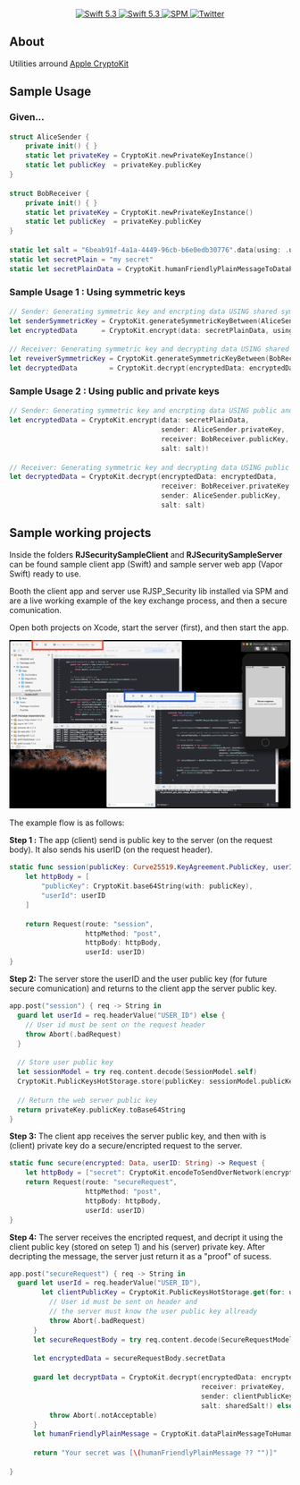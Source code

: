 <p align="center">
   <a href="https://developer.apple.com/swift/">
      <img src="https://img.shields.io/badge/Swift-5.3-orange.svg?style=flat" alt="Swift 5.3">
   </a>
    <a href="https://developer.apple.com/swift/">
      <img src="https://img.shields.io/badge/Xcode-12.0.1-blue.svg" alt="Swift 5.3">
   </a>
   <a href="https://github.com/apple/swift-package-manager">
      <img src="https://img.shields.io/badge/Swift%20Package%20Manager-compatible-brightgreen.svg" alt="SPM">
   </a>
   <a href="https://twitter.com/ricardo_psantos/">
      <img src="https://img.shields.io/badge/Twitter-@ricardo_psantos-blue.svg?style=flat" alt="Twitter">
   </a>
</p>

## About

Utilities arround [Apple CryptoKit](https://developer.apple.com/documentation/cryptokit)

## Sample Usage

### Given...

```swift 
struct AliceSender {
    private init() { }
    static let privateKey = CryptoKit.newPrivateKeyInstance()
    static let publicKey  = privateKey.publicKey
}
 
struct BobReceiver {
    private init() { }
    static let privateKey = CryptoKit.newPrivateKeyInstance()
    static let publicKey  = privateKey.publicKey
}

static let salt = "6beab91f-4a1a-4449-96cb-b6e0edb30776".data(using: .utf8)!
static let secretPlain = "my secret"
static let secretPlainData = CryptoKit.humanFriendlyPlainMessageToDataPlainMessage(secretPlain)!
```

### Sample Usage 1 : Using symmetric keys

```swift
// Sender: Generating symmetric key and encrpting data USING shared symmetric key
let senderSymmetricKey = CryptoKit.generateSymmetricKeyBetween(AliceSender.privateKey, and: BobReceiver.publicKey, salt: salt)!
let encryptedData      = CryptoKit.encrypt(data: secretPlainData, using: senderSymmetricKey)!

// Receiver: Generating symmetric key and decrypting data USING shared symmetric key
let reveiverSymmetricKey = CryptoKit.generateSymmetricKeyBetween(BobReceiver.privateKey, and: AliceSender.publicKey, salt: salt)!
let decryptedData        = CryptoKit.decrypt(encryptedData: encryptedData, using: reveiverSymmetricKey)

```

### Sample Usage 2 : Using public and private keys


```swift
// Sender: Generating symmetric key and encrpting data USING public and private keys
let encryptedData = CryptoKit.encrypt(data: secretPlainData,
                                      sender: AliceSender.privateKey,
                                      receiver: BobReceiver.publicKey,
                                      salt: salt)!

// Receiver: Generating symmetric key and decrypting data USING public and private keys
let decryptedData = CryptoKit.decrypt(encryptedData: encryptedData,
                                      receiver: BobReceiver.privateKey,
                                      sender: AliceSender.publicKey,
                                      salt: salt)
```

## Sample working projects

Inside the folders __RJSecuritySampleClient__ and __RJSecuritySampleServer__ can be found sample client app (Swift) and sample server web app (Vapor Swift) ready to use. 

Booth the client app and server use RJSP_Security lib installed via SPM and are a live working example of the key exchange process, and then a secure comunication.

Open both projects on Xcode, start the server (first), and then start the app.

![alt text](_Documents/image1.png)

The example flow is as follows:

__Step 1 :__ The app (client) send is public key to the server (on the request body). It also sends his userID (on the request header). 

```swift
static func session(publicKey: Curve25519.KeyAgreement.PublicKey, userID: String) -> Request {
    let httpBody = [
        "publicKey": CryptoKit.base64String(with: publicKey),
        "userId": userID
    ]
    
    return Request(route: "session",
                   httpMethod: "post",
                   httpBody: httpBody,
                   userId: userID)
}
```
__Step 2:__ The server store the userID and the user public key (for future secure comunication) and returns to the client app the server public key.

```swift
app.post("session") { req -> String in
  guard let userId = req.headerValue("USER_ID") else {
    // User id must be sent on the request header
    throw Abort(.badRequest)
  }
        
  // Store user public key
  let sessionModel = try req.content.decode(SessionModel.self)
  CryptoKit.PublicKeysHotStorage.store(publicKey: sessionModel.publicKey, for: userId)

  // Return the web server public key
  return privateKey.publicKey.toBase64String
}
```
    
__Step 3:__ The client app receives the server public key, and then with is (client) private key do a secure/encripted request to the server.

```swift
static func secure(encrypted: Data, userID: String) -> Request {
    let httpBody = ["secret": CryptoKit.encodeToSendOverNetwork(encrypted: encrypted)]
    return Request(route: "secureRequest",
                   httpMethod: "post",
                   httpBody: httpBody,
                   userId: userID)
}
```

__Step 4:__ The server receives the encripted request, and decript it using the client public key (stored on setep 1) and his (server) private key. After decripting the message, the server just return it as a "proof" of sucess.

```swift
app.post("secureRequest") { req -> String in
  guard let userId = req.headerValue("USER_ID"),
        let clientPublicKey = CryptoKit.PublicKeysHotStorage.get(for: userId) else {
          // User id must be sent on header and
          // the server must know the user public key allready
          throw Abort(.badRequest)
      }
      let secureRequestBody = try req.content.decode(SecureRequestModel.self)
        
      let encryptedData = secureRequestBody.secretData
        
      guard let decryptData = CryptoKit.decrypt(encryptedData: encryptedData!,
                                                receiver: privateKey,
                                                sender: clientPublicKey,
                                                salt: sharedSalt!) else {
          throw Abort(.notAcceptable)
      }
      let humanFriendlyPlainMessage = CryptoKit.dataPlainMessageToHumanFriendlyPlainMessage(decryptData)

      return "Your secret was [\(humanFriendlyPlainMessage ?? "")]"

}
```
